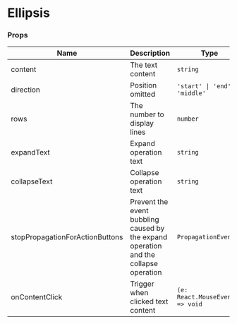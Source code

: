 # Ellipsis <Experimental></Experimental>

<code src="./demos/demo1.tsx"></code>

### Props

| Name                            | Description                                                                          | Type                            | Default |
| ------------------------------- | ------------------------------------------------------------------------------------ | ------------------------------- | ------- |
| content                         | The text content                                                                     | `string`                        | -       |
| direction                       | Position omitted                                                                     | `'start' \| 'end' \| 'middle'`  | `'end'` |
| rows                            | The number to display lines                                                          | `number`                        | `1`     |
| expandText                      | Expand operation text                                                                | `string`                        | `''`    |
| collapseText                    | Collapse operation text                                                              | `string`                        | `''`    |
| stopPropagationForActionButtons | Prevent the event bubbling caused by the expand operation and the collapse operation | `PropagationEvent[]`            | `[]`    |
| onContentClick                  | Trigger when clicked text content                                                    | `(e: React.MouseEvent) => void` | -       |
